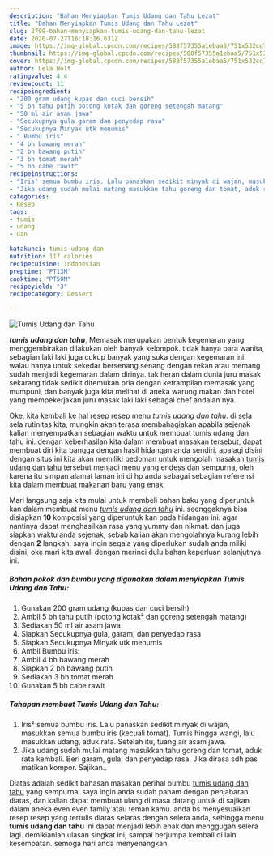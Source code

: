 ```yaml
---
description: "Bahan Menyiapkan Tumis Udang dan Tahu Lezat"
title: "Bahan Menyiapkan Tumis Udang dan Tahu Lezat"
slug: 2799-bahan-menyiapkan-tumis-udang-dan-tahu-lezat
date: 2020-07-27T16:18:16.631Z
image: https://img-global.cpcdn.com/recipes/588f57355a1ebaa5/751x532cq70/tumis-udang-dan-tahu-foto-resep-utama.jpg
thumbnail: https://img-global.cpcdn.com/recipes/588f57355a1ebaa5/751x532cq70/tumis-udang-dan-tahu-foto-resep-utama.jpg
cover: https://img-global.cpcdn.com/recipes/588f57355a1ebaa5/751x532cq70/tumis-udang-dan-tahu-foto-resep-utama.jpg
author: Lela Holt
ratingvalue: 4.4
reviewcount: 11
recipeingredient:
- "200 gram udang kupas dan cuci bersih"
- "5 bh tahu putih potong kotak dan goreng setengah matang"
- "50 ml air asam jawa"
- "Secukupnya gula garam dan penyedap rasa"
- "Secukupnya Minyak utk menumis"
- " Bumbu iris"
- "4 bh bawang merah"
- "2 bh bawang putih"
- "3 bh tomat merah"
- "5 bh cabe rawit"
recipeinstructions:
- "Iris² semua bumbu iris. Lalu panaskan sedikit minyak di wajan, masukkan semua bumbu iris (kecuali tomat). Tumis hingga wangi, lalu masukkan udang, aduk rata. Setelah itu, tuang air asam jawa."
- "Jika udang sudah mulai matang masukkan tahu goreng dan tomat, aduk rata kembali. Beri garam, gula, dan penyedap rasa. Jika dirasa sdh pas matikan kompor. Sajikan.."
categories:
- Resep
tags:
- tumis
- udang
- dan

katakunci: tumis udang dan 
nutrition: 117 calories
recipecuisine: Indonesian
preptime: "PT13M"
cooktime: "PT50M"
recipeyield: "3"
recipecategory: Dessert

---
```



![Tumis Udang dan Tahu](https://img-global.cpcdn.com/recipes/588f57355a1ebaa5/751x532cq70/tumis-udang-dan-tahu-foto-resep-utama.jpg)

<b><i>tumis udang dan tahu</i></b>, Memasak merupakan bentuk kegemaran yang menggembirakan dilakukan oleh banyak kelompok. tidak hanya para wanita, sebagian laki laki juga cukup banyak yang suka dengan kegemaran ini. walau hanya untuk sekedar bersenang senang dengan rekan atau memang sudah menjadi kegemaran dalam dirinya. tak heran dalam dunia juru masak sekarang tidak sedikit ditemukan pria dengan ketrampilan memasak yang mumpuni, dan banyak juga kita melihat di aneka warung makan dan hotel yang mempekerjakan juru masak laki laki sebagai chef andalan nya.

Oke, kita kembali ke hal resep resep menu <i>tumis udang dan tahu</i>. di sela sela rutinitas kita, mungkin akan terasa membahagiakan apabila sejenak kalian menyempatkan sebagian waktu untuk membuat tumis udang dan tahu ini. dengan keberhasilan kita dalam membuat masakan tersebut, dapat membuat diri kita bangga dengan hasil hidangan anda sendiri. apalagi disini dengan situs ini kita akan memiliki pedoman untuk mengolah masakan <u>tumis udang dan tahu</u> tersebut menjadi menu yang endess dan sempurna, oleh karena itu simpan alamat laman ini di hp anda sebagai sebagian referensi kita dalam membuat makanan baru yang enak.




Mari langsung saja kita mulai untuk membeli bahan baku yang diperuntuk kan dalam membuat menu <u><i>tumis udang dan tahu</i></u> ini. seenggaknya bisa disiapkan <b>10</b> komposisi yang diperuntuk kan pada hidangan ini. agar nantinya dapat menghasilkan rasa yang yummy dan nikmat. dan juga siapkan waktu anda sejenak, sebab kalian akan mengolahnya kurang lebih dengan <b>2</b> langkah. saya ingin segala yang diperlukan sudah anda miliki disini, oke mari kita awali dengan merinci dulu bahan keperluan selanjutnya ini.

<!--inarticleads1-->

##### Bahan pokok dan bumbu yang digunakan dalam menyiapkan Tumis Udang dan Tahu:

1. Gunakan 200 gram udang (kupas dan cuci bersih)
1. Ambil 5 bh tahu putih (potong kotak² dan goreng setengah matang)
1. Sediakan 50 ml air asam jawa
1. Siapkan Secukupnya gula, garam, dan penyedap rasa
1. Siapkan Secukupnya Minyak utk menumis
1. Ambil  Bumbu iris:
1. Ambil 4 bh bawang merah
1. Siapkan 2 bh bawang putih
1. Sediakan 3 bh tomat merah
1. Gunakan 5 bh cabe rawit




<!--inarticleads2-->

##### Tahapan membuat Tumis Udang dan Tahu:

1. Iris² semua bumbu iris. Lalu panaskan sedikit minyak di wajan, masukkan semua bumbu iris (kecuali tomat). Tumis hingga wangi, lalu masukkan udang, aduk rata. Setelah itu, tuang air asam jawa.
1. Jika udang sudah mulai matang masukkan tahu goreng dan tomat, aduk rata kembali. Beri garam, gula, dan penyedap rasa. Jika dirasa sdh pas matikan kompor. Sajikan..




Diatas adalah sedikit bahasan masakan perihal bumbu <u>tumis udang dan tahu</u> yang sempurna. saya ingin anda sudah paham dengan penjabaran diatas, dan kalian dapat membuat ulang di masa datang untuk di sajikan dalam aneka even even family atau teman kamu. anda bs menyesuaikan resep resep yang tertulis diatas selaras dengan selera anda, sehingga menu <b>tumis udang dan tahu</b> ini dapat menjadi lebih enak dan menggugah selera lagi. demikianlah ulasan singkat ini, sampai berjumpa kembali di lain kesempatan. semoga hari anda menyenangkan.
